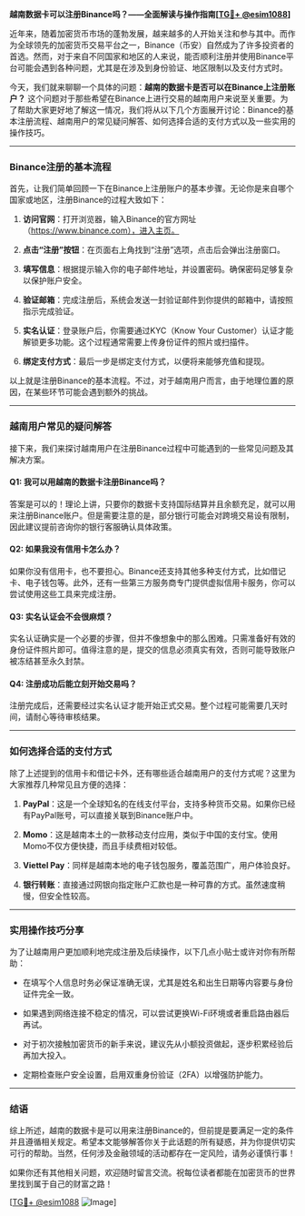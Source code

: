 **越南数据卡可以注册Binance吗？——全面解读与操作指南[[TG💪+ @esim1088](https://t.me/s/esim1088)]**

近年来，随着加密货币市场的蓬勃发展，越来越多的人开始关注和参与其中。而作为全球领先的加密货币交易平台之一，Binance（币安）自然成为了许多投资者的首选。然而，对于来自不同国家和地区的人来说，能否顺利注册并使用Binance平台可能会遇到各种问题，尤其是在涉及到身份验证、地区限制以及支付方式时。

今天，我们就来聊聊一个具体的问题：**越南的数据卡是否可以在Binance上注册账户？** 这个问题对于那些希望在Binance上进行交易的越南用户来说至关重要。为了帮助大家更好地了解这一情况，我们将从以下几个方面展开讨论：Binance的基本注册流程、越南用户的常见疑问解答、如何选择合适的支付方式以及一些实用的操作技巧。

---

### Binance注册的基本流程

首先，让我们简单回顾一下在Binance上注册账户的基本步骤。无论你是来自哪个国家或地区，注册Binance的过程大致如下：

1. **访问官网**：打开浏览器，输入Binance的官方网址（https://www.binance.com），进入主页。
   
2. **点击“注册”按钮**：在页面右上角找到“注册”选项，点击后会弹出注册窗口。

3. **填写信息**：根据提示输入你的电子邮件地址，并设置密码。确保密码足够复杂以保护账户安全。

4. **验证邮箱**：完成注册后，系统会发送一封验证邮件到你提供的邮箱中，请按照指示完成验证。

5. **实名认证**：登录账户后，你需要通过KYC（Know Your Customer）认证才能解锁更多功能。这个过程通常需要上传身份证件的照片或扫描件。

6. **绑定支付方式**：最后一步是绑定支付方式，以便将来能够充值和提现。

以上就是注册Binance的基本流程。不过，对于越南用户而言，由于地理位置的原因，在某些环节可能会遇到额外的挑战。

---

### 越南用户常见的疑问解答

接下来，我们来探讨越南用户在注册Binance过程中可能遇到的一些常见问题及其解决方案。

#### Q1: 我可以用越南的数据卡注册Binance吗？

答案是可以的！理论上讲，只要你的数据卡支持国际结算并且余额充足，就可以用来注册Binance账户。但是需要注意的是，部分银行可能会对跨境交易设有限制，因此建议提前咨询你的银行客服确认具体政策。

#### Q2: 如果我没有信用卡怎么办？

如果你没有信用卡，也不要担心。Binance还支持其他多种支付方式，比如借记卡、电子钱包等。此外，还有一些第三方服务商专门提供虚拟信用卡服务，你可以尝试使用这些工具来完成注册。

#### Q3: 实名认证会不会很麻烦？

实名认证确实是一个必要的步骤，但并不像想象中的那么困难。只需准备好有效的身份证件照片即可。值得注意的是，提交的信息必须真实有效，否则可能导致账户被冻结甚至永久封禁。

#### Q4: 注册成功后能立刻开始交易吗？

注册完成后，还需要经过实名认证才能开始正式交易。整个过程可能需要几天时间，请耐心等待审核结果。

---

### 如何选择合适的支付方式

除了上述提到的信用卡和借记卡外，还有哪些适合越南用户的支付方式呢？这里为大家推荐几种常见且方便的选择：

1. **PayPal**：这是一个全球知名的在线支付平台，支持多种货币交易。如果你已经有PayPal账号，可以直接关联到Binance账户中。

2. **Momo**：这是越南本土的一款移动支付应用，类似于中国的支付宝。使用Momo不仅方便快捷，而且手续费相对较低。

3. **Viettel Pay**：同样是越南本地的电子钱包服务，覆盖范围广，用户体验良好。

4. **银行转账**：直接通过网银向指定账户汇款也是一种可靠的方式。虽然速度稍慢，但安全性较高。

---

### 实用操作技巧分享

为了让越南用户更加顺利地完成注册及后续操作，以下几点小贴士或许对你有所帮助：

- 在填写个人信息时务必保证准确无误，尤其是姓名和出生日期等内容要与身份证件完全一致。
  
- 如果遇到网络连接不稳定的情况，可以尝试更换Wi-Fi环境或者重启路由器后再试。

- 对于初次接触加密货币的新手来说，建议先从小额投资做起，逐步积累经验后再加大投入。

- 定期检查账户安全设置，启用双重身份验证（2FA）以增强防护能力。

---

### 结语

综上所述，越南的数据卡是可以用来注册Binance的，但前提是要满足一定的条件并且遵循相关规定。希望本文能够解答你关于此话题的所有疑惑，并为你提供切实可行的帮助。当然，任何涉及金融领域的活动都存在一定风险，请务必谨慎行事！

如果你还有其他相关问题，欢迎随时留言交流。祝每位读者都能在加密货币的世界里找到属于自己的财富之路！

[[TG💪+ @esim1088](https://t.me/s/esim1088) ![Image](https://i.postimg.cc/4NQfJmqS/Snipaste-2025-05-13-00-14-12.png)]